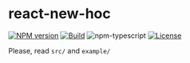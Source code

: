 # react-new-hoc

[![NPM version][npm-image]][npm-url]
[![Build][github-build]][github-build-url]
![npm-typescript]
[![License][github-license]][github-license-url]

Please, read `src/` and `example/`

[npm-url]: https://www.npmjs.com/package/react-new-hoc
[npm-image]: https://img.shields.io/npm/v/react-new-hoc
[github-license]: https://img.shields.io/github/license/leobastiani/react-new-hoc
[github-license-url]: https://github.com/leobastiani/react-new-hoc/blob/main/LICENSE
[github-build]: https://github.com/leobastiani/react-new-hoc/actions/workflows/publish.yml/badge.svg
[github-build-url]: https://github.com/leobastiani/react-new-hoc/actions/workflows/publish.yml
[npm-typescript]: https://img.shields.io/npm/types/react-new-hoc

